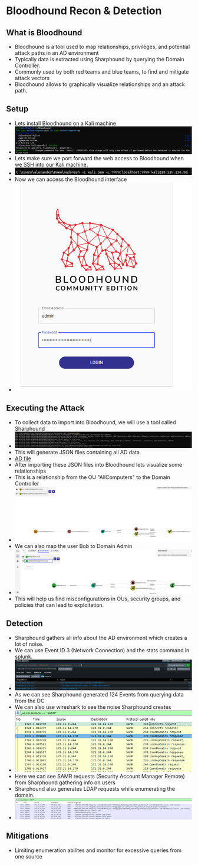 # Bloodhound Recon & Detection

## What is Bloodhound
- Bloodhound is a tool used to map relationships, privileges, and potential attack paths in an AD environment
- Typically data is extracted using Sharphound by querying the Domain Controller.
- Commonly used by both red teams and blue teams, to find and mitigate attack vectors
- Bloodhound allows to graphically visualize relationships and an attack path.

## Setup 
- Lets install Bloodhound on a Kali machine
- ![bloodhound install](https://github.com/AlexMc889/Portfolio/blob/main/Active%20Directory%20Attack%20%26%20Defense/Images/Bloodhound/install%20bloodhound.png)
- Lets make sure we port forward the web access to Bloodhound when we SSH into our Kali machine.
- ![port forward](https://github.com/AlexMc889/Portfolio/blob/main/Active%20Directory%20Attack%20%26%20Defense/Images/Bloodhound/port%20forward%20bloodhound.png)
- Now we can access the Bloodhound interface
- ![bloodhound interface](https://github.com/AlexMc889/Portfolio/blob/main/Active%20Directory%20Attack%20%26%20Defense/Images/Bloodhound/login%20bloodhound.png)

## Executing the Attack 
- To collect data to import into Bloodhound, we will use a tool called Sharphound
- ![Sharphound](https://github.com/AlexMc889/Portfolio/blob/main/Active%20Directory%20Attack%20%26%20Defense/Images/Bloodhound/sharphound%20running.png)
- This will generate JSON files containing all AD data
- [AD file](https://github.com/AlexMc889/Portfolio/blob/main/Active%20Directory%20Attack%20%26%20Defense/Images/Bloodhound/json%20files.png)
- After importing these JSON files into Bloodhound lets visualize some relationships
- This is a relationship from the OU "AllComputers" to the Domain Controller
- ![computer to dc](https://github.com/AlexMc889/Portfolio/blob/main/Active%20Directory%20Attack%20%26%20Defense/Images/Bloodhound/map%20allcomputers%20to%20admin.png)
- We can also map the user Bob to Domain Admin
- ![bob to admin](https://github.com/AlexMc889/Portfolio/blob/main/Active%20Directory%20Attack%20%26%20Defense/Images/Bloodhound/map%20bob%20to%20admin.png)
- This will help us find misconfigurations in OUs, security groups, and policies that can lead to exploitation.

## Detection 
- Sharphound gathers all info about the AD environment which creates a lot of noise.
- We can use Event ID 3 (Network Connection) and the stats command in splunk.
- ![splunk](https://github.com/AlexMc889/Portfolio/blob/main/Active%20Directory%20Attack%20%26%20Defense/Images/Bloodhound/excessive%20network%20connections%20by%20sharphound.png)
- As we can see Sharphound generated 124 Events from querying data from the DC
- We can also use wireshark to see the noise Sharphound creates
- ![wireshark](https://github.com/AlexMc889/Portfolio/blob/main/Active%20Directory%20Attack%20%26%20Defense/Images/Bloodhound/SAMR%20requests.png)
- Here we can see SAMR requests (Security Account Manager Remote) from Sharphound gathering info on users
- Sharphound also generates LDAP requests while enumerating the domain.
- ![ldap](https://github.com/AlexMc889/Portfolio/blob/main/Active%20Directory%20Attack%20%26%20Defense/Images/Bloodhound/ldap%20requests.png)

## Mitigations
- Limiting enumeration abilites and monitor for excessive queries from one source
